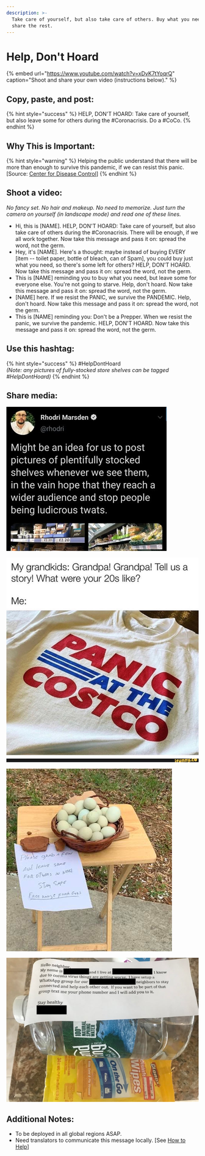 ```yaml
---
description: >-
  Take care of yourself, but also take care of others. Buy what you need, but
  share the rest.
---
```


# Help, Don't Hoard

{% embed url="https://www.youtube.com/watch?v=xDvK7tYoqrQ" caption="Shoot and share your own video \(instructions below\)." %}

## Copy, paste, and post:

{% hint style="success" %}
HELP, DON'T HOARD: Take care of yourself, but also leave some for others during the \#Coronacrisis. Do a \#CoCo.
{% endhint %}

## Why This is Important:

{% hint style="warning" %}
Helping the public understand that there will be more than enough to survive this pandemic, if we can resist this panic. \[Source: [Center for Disease Control](https://www.cdc.gov/flu/pandemic-resources/pdf/pandemic-influenza-strategy-2005.pdf)\]
{% endhint %}

## Shoot a video:

_No fancy set. No hair and makeup. No need to memorize. Just turn the camera on yourself \(in landscape mode\) and read one of these lines._

* Hi, this is \[NAME\]. HELP, DON'T HOARD: Take care of yourself, but also take care of others during the \#Coronacrisis. There will be enough, if we all work together. Now take this message and pass it on: spread the word, not the germ. 
* Hey, it's \[NAME\]. Here's a thought: maybe instead of buying EVERY \[item -- toilet paper, bottle of bleach, can of Spam\], you could buy just what you need, so there's some left for others? HELP, DON'T HOARD. Now take this message and pass it on: spread the word, not the germ. 
* This is \[NAME\] reminding you to buy what you need, but leave some for everyone else. You're not going to starve. Help, don't hoard. Now take this message and pass it on: spread the word, not the germ. 
* \[NAME\] here. If we resist the PANIC, we survive the PANDEMIC. Help, don't hoard. Now take this message and pass it on: spread the word, not the germ. 
* This is \[NAME\] reminding you: Don't be a Prepper. When we resist the panic, we survive the pandemic. HELP, DON'T HOARD. Now take this message and pass it on: spread the word, not the germ.

## Use this hashtag:

{% hint style="success" %}
\#HelpDontHoard   
_\(Note: any pictures of fully-stocked store shelves can be tagged \#HelpDontHoard\)_
{% endhint %}

## Share media:



![](../.gitbook/assets/help-dont-hoard-shelves.png)

![](../.gitbook/assets/1d0ebf8b197cc1cd8b7395dd7164d7eacb1add45ae69ab3ba8499403fc4bb6fb_1.jpg)

![](../.gitbook/assets/help-dont-hoard-eggs.png)

![](../.gitbook/assets/help-dont-hoard-clorox.png)

## Additional Notes:

* To be deployed in all global regions ASAP.
* Need translators to communicate this message locally. \[See [How to Help](../how-to-help.md)\]

